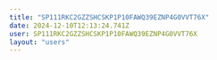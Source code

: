 ```yaml
---
title: "SP111RKC2GZZSHCSKP1P10FAWQ39EZNP4G0VVT76X"
date: 2024-12-10T12:13:24.741Z
user: SP111RKC2GZZSHCSKP1P10FAWQ39EZNP4G0VVT76X
layout: "users"
---
```

    